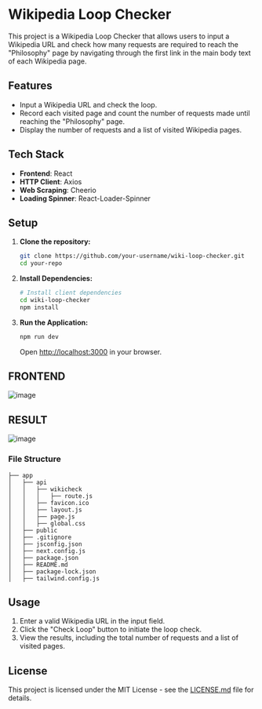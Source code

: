 # Wikipedia Loop Checker

This project is a Wikipedia Loop Checker that allows users to input a Wikipedia URL and check how many requests are required to reach the "Philosophy" page by navigating through the first link in the main body text of each Wikipedia page.

## Features

- Input a Wikipedia URL and check the loop.
- Record each visited page and count the number of requests made until reaching the "Philosophy" page.
- Display the number of requests and a list of visited Wikipedia pages.

## Tech Stack

- **Frontend**: React
- **HTTP Client**: Axios
- **Web Scraping**: Cheerio
- **Loading Spinner**: React-Loader-Spinner

## Setup

1. **Clone the repository:**

    ```bash
    git clone https://github.com/your-username/wiki-loop-checker.git
    cd your-repo
    ```

2. **Install Dependencies:**

    ```bash
    # Install client dependencies
    cd wiki-loop-checker
    npm install
    ```

3. **Run the Application:**

    ```bash
    npm run dev
    ```

    Open [http://localhost:3000](http://localhost:3000) in your browser.


## FRONTEND

![image](https://github.com/kanishak11-cyber/wiki-loop-checker/assets/84625838/799b1afa-333d-4307-9183-df805c1c4e8a)

## RESULT

![image](https://github.com/kanishak11-cyber/wiki-loop-checker/assets/84625838/df8b04d6-b959-40b3-94b0-e86d179e3d6d)





### File Structure

```
├── app
│   ├── api
│   │   ├── wikicheck
│   │   │   ├── route.js
│   │   ├── favicon.ico
│   │   ├── layout.js
│   │   ├── page.js
│   │   ├── global.css
│   ├── public
│   ├── .gitignore
│   ├── jsconfig.json
│   ├── next.config.js
│   ├── package.json
│   ├── README.md
│   ├── package-lock.json
│   ├── tailwind.config.js

```

## Usage

1. Enter a valid Wikipedia URL in the input field.
2. Click the "Check Loop" button to initiate the loop check.
3. View the results, including the total number of requests and a list of visited pages.

## License

This project is licensed under the MIT License - see the [LICENSE.md](LICENSE.md) file for details.

